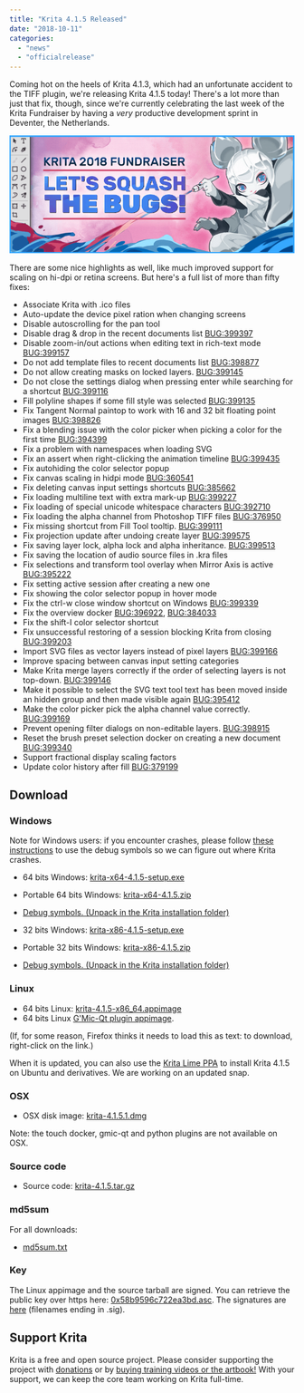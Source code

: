 ```yaml
---
title: "Krita 4.1.5 Released"
date: "2018-10-11"
categories: 
  - "news"
  - "officialrelease"
---
```


Coming hot on the heels of Krita 4.1.3, which had an unfortunate accident to the TIFF plugin, we're releasing Krita 4.1.5 today! There's a lot more than just that fix, though, since we're currently celebrating the last week of the Krita Fundraiser by having a _very_ productive development sprint in Deventer, the Netherlands.

[![](images/2018-fundraiser-hero2.png)](https://krita.org)

There are some nice highlights as well, like much improved support for scaling on hi-dpi or retina screens. But here's a full list of more than fifty fixes:

- Associate Krita with .ico files
- Auto-update the device pixel ration when changing screens
- Disable autoscrolling for the pan tool
- Disable drag & drop in the recent documents list [BUG:399397](https://bugs.kde.org/show_bug.cgi?id=399397)
- Disable zoom-in/out actions when editing text in rich-text mode [BUG:399157](https://bugs.kde.org/show_bug.cgi?id=399157)
- Do not add template files to recent documents list [BUG:398877](https://bugs.kde.org/show_bug.cgi?id=398877)
- Do not allow creating masks on locked layers. [BUG:399145](https://bugs.kde.org/show_bug.cgi?id=399145)
- Do not close the settings dialog when pressing enter while searching for a shortcut [BUG:399116](https://bugs.kde.org/show_bug.cgi?id=399116)
- Fill polyline shapes if some fill style was selected [BUG:399135](https://bugs.kde.org/show_bug.cgi?id=399135)
- Fix Tangent Normal paintop to work with 16 and 32 bit floating point images [BUG:398826](https://bugs.kde.org/show_bug.cgi?id=398826)
- Fix a blending issue with the color picker when picking a color for the first time [BUG:394399](http://394399)
- Fix a problem with namespaces when loading SVG
- Fix an assert when right-clicking the animation timeline [BUG:399435](https://bugs.kde.org/show_bug.cgi?id=399435)
- Fix autohiding the color selector popup
- Fix canvas scaling in hidpi mode [BUG:360541](https://bugs.kde.org/show_bug.cgi?id=360541)
- Fix deleting canvas input settings shortcuts [BUG:385662](https://bugs.kde.org/show_bug.cgi?id=385662)
- Fix loading multiline text with extra mark-up [BUG:399227](https://bugs.kde.org/show_bug.cgi?id=399227)
- Fix loading of special unicode whitespace characters [BUG:392710](https://bugs.kde.org/show_bug.cgi?id=392710)
- Fix loading the alpha channel from Photoshop TIFF files [BUG:376950](https://bugs.kde.org/show_bug.cgi?id=376950)
- Fix missing shortcut from Fill Tool tooltip. [BUG:399111](https://bugs.kde.org/show_bug.cgi?id=399111)
- Fix projection update after undoing create layer [BUG:399575](https://bugs.kde.org/show_bug.cgi?id=399575)
- Fix saving layer lock, alpha lock and alpha inheritance. [BUG:399513](https://bugs.kde.org/show_bug.cgi?id=399513)
- Fix saving the location of audio source files in .kra files
- Fix selections and transform tool overlay when Mirror Axis is active [BUG:395222](https://bugs.kde.org/show_bug.cgi?id=395222)
- Fix setting active session after creating a new one
- Fix showing the color selector popup in hover mode
- Fix the ctrl-w close window shortcut on Windows [BUG:399339](https://bugs.kde.org/show_bug.cgi?id=399339)
- Fix the overview docker [BUG:396922](https://bugs.kde.org/show_bug.cgi?id=396922), [BUG:384033](https://bugs.kde.org/show_bug.cgi?id=384033)
- Fix the shift-I color selector shortcut
- Fix unsuccessful restoring of a session blocking Krita from closing [BUG:399203](https://bugs.kde.org/show_bug.cgi?id=399203)
- Import SVG files as vector layers instead of pixel layers [BUG:399166](https://bugs.kde.org/show_bug.cgi?id=399166)
- Improve spacing between canvas input setting categories
- Make Krita merge layers correctly if the order of selecting layers is not top-down. [BUG:399146](https://bugs.kde.org/show_bug.cgi?id=399146)
- Make it possible to select the SVG text tool text has been moved inside an hidden group and then made visible again [BUG:395412](https://bugs.kde.org/show_bug.cgi?id=395412)
- Make the color picker pick the alpha channel value correctly. [BUG:399169](https://bugs.kde.org/show_bug.cgi?id=399169)
- Prevent opening filter dialogs on non-editable layers. [BUG:398915](https://bugs.kde.org/show_bug.cgi?id=398915)
- Reset the brush preset selection docker on creating a new document [BUG:399340](https://bugs.kde.org/show_bug.cgi?id=399340)
- Support fractional display scaling factors
- Update color history after fill [BUG:379199](https://bugs.kde.org/show_bug.cgi?id=379199)

## Download

### Windows

Note for Windows users: if you encounter crashes, please follow [these instructions](https://docs.krita.org/en/reference_manual/dr_minw_debugger.html#dr-minw) to use the debug symbols so we can figure out where Krita crashes.

- 64 bits Windows: [krita-x64-4.1.5-setup.exe](https://download.kde.org/stable/krita/4.1.5/krita-x64-4.1.5-setup.exe)
- Portable 64 bits Windows: [krita-x64-4.1.5.zip](https://download.kde.org/stable/krita/4.1.5/krita-x64-4.1.5.zip)
- [Debug symbols. (Unpack in the Krita installation folder)](https://download.kde.org/stable/krita/4.1.5/krita-x64-4.1.5-dbg.zip)

- 32 bits Windows: [krita-x86-4.1.5-setup.exe](https://download.kde.org/stable/krita/4.1.5/krita-x86-4.1.5-setup.exe)
- Portable 32 bits Windows: [krita-x86-4.1.5.zip](https://download.kde.org/stable/krita/4.1.5/krita-x86-4.1.5.zip)
- [Debug symbols. (Unpack in the Krita installation folder)](https://download.kde.org/stable/krita/4.1.5/krita-x86-4.1.5-dbg.zip)

### Linux

- 64 bits Linux: [krita-4.1.5-x86\_64.appimage](https://download.kde.org/stable/krita/4.1.5/krita-4.1.5-x86_64.appimage)
- 64 bits Linux [G'Mic-Qt plugin appimage](https://download.kde.org/stable/krita/4.1.5/gmic_krita_qt-x86_64.appimage).

(If, for some reason, Firefox thinks it needs to load this as text: to download, right-click on the link.)

When it is updated, you can also use the [Krita Lime PPA](https://launchpad.net/%7Ekritalime/+archive/ubuntu/ppa) to install Krita 4.1.5 on Ubuntu and derivatives. We are working on an updated snap.

### OSX

- OSX disk image: [krita-4.1.5.1.dmg](https://download.kde.org/stable/krita/4.1.5/krita-4.1.5.1.dmg)

Note: the touch docker, gmic-qt and python plugins are not available on OSX.

### Source code

- Source code: [krita-4.1.5.tar.gz](https://download.kde.org/stable/krita/4.1.5/krita-4.1.5.tar.gz)

### md5sum

For all downloads:

- [md5sum.txt](https://download.kde.org/stable/krita/4.1.5/md5sum.txt)

### Key

The Linux appimage and the source tarball are signed. You can retrieve the public key over https here: [0x58b9596c722ea3bd.asc](https://share.kde.org/index.php/s/fJ99V5mZvuyD0z8). The signatures are [here](http://download.kde.org/stable/krita/4.1.5/) (filenames ending in .sig).

## Support Krita

Krita is a free and open source project. Please consider supporting the project with [donations](https://krita.org/en/support-us/donations/) or by [buying training videos or the artbook!](https://krita.org/en/support-us/shop) With your support, we can keep the core team working on Krita full-time.
